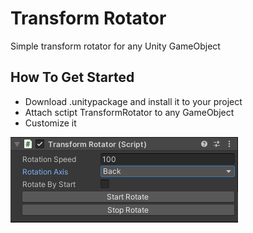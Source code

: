 # Transform Rotator

Simple transform rotator for any Unity GameObject

## How To Get Started

* Download .unitypackage and install it to your project
* Attach sctipt TransformRotator to any GameObject
* Customize it 
 <img src = "./screen.png">
